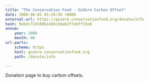 ```yaml
---
title: "The Conservation Fund - GoZero Carbon Offset"
date: 2008-06-01 05:24:56 +0000
external-url: https://gozero.conservationfund.org/donate/info
hash: 9eb3c724590b14d5cb9ab3f7ebff23e8
annum:
    year: 2008
    month: 06
url-parts:
    scheme: https
    host: gozero.conservationfund.org
    path: /donate/info

---
```


Donation page to buy carbon offsets.
